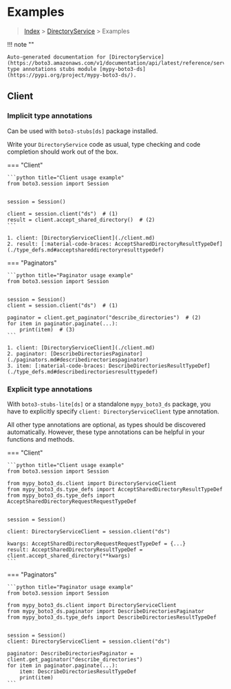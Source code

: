 # Examples

> [Index](../README.md) > [DirectoryService](./README.md) > Examples

!!! note ""

    Auto-generated documentation for [DirectoryService](https://boto3.amazonaws.com/v1/documentation/api/latest/reference/services/ds.html#DirectoryService)
    type annotations stubs module [mypy-boto3-ds](https://pypi.org/project/mypy-boto3-ds/).

## Client

### Implicit type annotations

Can be used with `boto3-stubs[ds]` package installed.

Write your `DirectoryService` code as usual,
type checking and code completion should work out of the box.


=== "Client"

    ```python title="Client usage example"
    from boto3.session import Session


    session = Session()

    client = session.client("ds")  # (1)
    result = client.accept_shared_directory()  # (2)
    ```

    1. client: [DirectoryServiceClient](./client.md)
    2. result: [:material-code-braces: AcceptSharedDirectoryResultTypeDef](./type_defs.md#acceptshareddirectoryresulttypedef) 



=== "Paginators"

    ```python title="Paginator usage example"
    from boto3.session import Session


    session = Session()
    client = session.client("ds")  # (1)

    paginator = client.get_paginator("describe_directories")  # (2)
    for item in paginator.paginate(...):
        print(item)  # (3)
    ```

    1. client: [DirectoryServiceClient](./client.md)
    2. paginator: [DescribeDirectoriesPaginator](./paginators.md#describedirectoriespaginator)
    3. item: [:material-code-braces: DescribeDirectoriesResultTypeDef](./type_defs.md#describedirectoriesresulttypedef) 




### Explicit type annotations

With `boto3-stubs-lite[ds]`
or a standalone `mypy_boto3_ds` package, you have to explicitly specify `client: DirectoryServiceClient` type annotation.

All other type annotations are optional, as types should be discovered automatically.
However, these type annotations can be helpful in your functions and methods.


=== "Client"

    ```python title="Client usage example"
    from boto3.session import Session

    from mypy_boto3_ds.client import DirectoryServiceClient
    from mypy_boto3_ds.type_defs import AcceptSharedDirectoryResultTypeDef
    from mypy_boto3_ds.type_defs import AcceptSharedDirectoryRequestRequestTypeDef


    session = Session()

    client: DirectoryServiceClient = session.client("ds")

    kwargs: AcceptSharedDirectoryRequestRequestTypeDef = {...}
    result: AcceptSharedDirectoryResultTypeDef = client.accept_shared_directory(**kwargs)
    ```



=== "Paginators"

    ```python title="Paginator usage example"
    from boto3.session import Session

    from mypy_boto3_ds.client import DirectoryServiceClient
    from mypy_boto3_ds.paginator import DescribeDirectoriesPaginator
    from mypy_boto3_ds.type_defs import DescribeDirectoriesResultTypeDef


    session = Session()
    client: DirectoryServiceClient = session.client("ds")

    paginator: DescribeDirectoriesPaginator = client.get_paginator("describe_directories")
    for item in paginator.paginate(...):
        item: DescribeDirectoriesResultTypeDef
        print(item)
    ```





